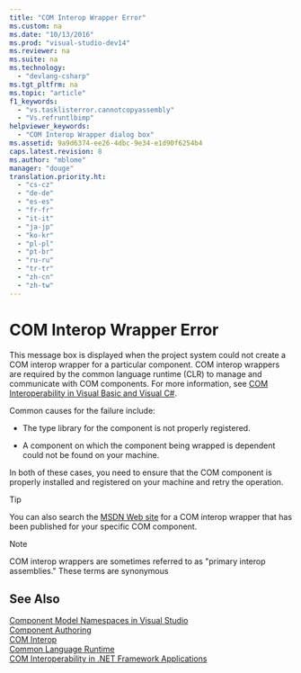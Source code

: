 ```yaml
---
title: "COM Interop Wrapper Error"
ms.custom: na
ms.date: "10/13/2016"
ms.prod: "visual-studio-dev14"
ms.reviewer: na
ms.suite: na
ms.technology: 
  - "devlang-csharp"
ms.tgt_pltfrm: na
ms.topic: "article"
f1_keywords: 
  - "vs.tasklisterror.cannotcopyassembly"
  - "Vs.refruntlbimp"
helpviewer_keywords: 
  - "COM Interop Wrapper dialog box"
ms.assetid: 9a9d6374-ee26-4dbc-9e34-e1d90f6254b4
caps.latest.revision: 8
ms.author: "mblome"
manager: "douge"
translation.priority.ht: 
  - "cs-cz"
  - "de-de"
  - "es-es"
  - "fr-fr"
  - "it-it"
  - "ja-jp"
  - "ko-kr"
  - "pl-pl"
  - "pt-br"
  - "ru-ru"
  - "tr-tr"
  - "zh-cn"
  - "zh-tw"
---
```

# COM Interop Wrapper Error
This message box is displayed when the project system could not create a COM interop wrapper for a particular component.  COM interop wrappers are required by the common language runtime (CLR) to manage and communicate with COM components.  For more information, see [COM Interoperability in Visual Basic and Visual C#](../Topic/COM%20Interoperability%20in%20.NET%20Framework%20Applications%20\(Visual%20Basic\).md).  
  
 Common causes for the failure include:  
  
-   The type library for the component is not properly registered.  
  
-   A component on which the component being wrapped is dependent could not be found on your machine.  
  
 In both of these cases, you need to ensure that the COM component is properly installed and registered on your machine and retry the operation.  
  
> [!TIP]
>  You can also search the [MSDN Web site](http://go.microsoft.com/fwlink/?LinkId=3355) for a COM interop wrapper that has been published for your specific COM component.  
  
> [!NOTE]
>  COM interop wrappers are sometimes referred to as "primary interop assemblies." These terms are synonymous  
  
## See Also  
 [Component Model Namespaces in Visual Studio](http://msdn.microsoft.com/en-us/705d0add-0707-44ba-a6de-637381d9c937)   
 [Component Authoring](../Topic/Component%20Authoring.md)   
 [COM Interop](../Topic/COM%20Interop%20\(Visual%20Basic\).md)   
 [Common Language Runtime](../Topic/Common%20Language%20Runtime%20\(CLR\).md)   
 [COM Interoperability in .NET Framework Applications](../Topic/COM%20Interoperability%20in%20.NET%20Framework%20Applications%20\(Visual%20Basic\).md)